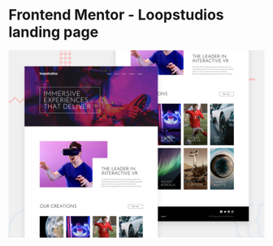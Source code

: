 # Frontend Mentor - Loopstudios landing page

![Design preview for the Loopstudios landing page coding challenge](./design/desktop-preview.jpg)